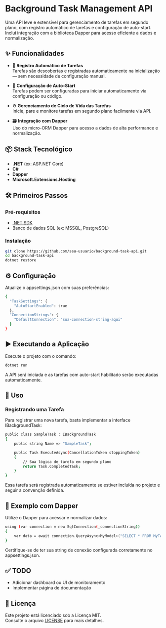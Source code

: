# Background Task Management API

Uma API leve e extensível para gerenciamento de tarefas em segundo plano, com registro automático de tarefas e configuração de auto-start. Inclui integração com a biblioteca Dapper para acesso eficiente a dados e normalização.

## ✨ Funcionalidades

- 🔁 **Registro Automático de Tarefas**  
  Tarefas são descobertas e registradas automaticamente na inicialização — sem necessidade de configuração manual.

- 🚀 **Configuração de Auto-Start**  
  Tarefas podem ser configuradas para iniciar automaticamente via configuração ou código.

- ⚙️ **Gerenciamento de Ciclo de Vida das Tarefas**  
  Inicie, pare e monitore tarefas em segundo plano facilmente via API.

- 🗃️ **Integração com Dapper**  
  Uso do micro-ORM Dapper para acesso a dados de alta performance e normalização.

## 📦 Stack Tecnológico

- **.NET** (ex: ASP.NET Core)
- **C#**
- **Dapper**
- **Microsoft.Extensions.Hosting**

## 🛠️ Primeiros Passos

### Pré-requisitos

- [.NET SDK](https://dotnet.microsoft.com/download)
- Banco de dados SQL (ex: MSSQL, PostgreSQL)

### Instalação

```bash
git clone https://github.com/seu-usuario/background-task-api.git
cd background-task-api
dotnet restore
```

## ⚙️ Configuração
Atualize o appsettings.json com suas preferências:

```bash
{
  "TaskSettings": {
    "AutoStartEnabled": true
  },
  "ConnectionStrings": {
    "DefaultConnection": "sua-connection-string-aqui"
  }
}
```

## ▶️ Executando a Aplicação
Execute o projeto com o comando:

```bash
dotnet run
```
A API será iniciada e as tarefas com auto-start habilitado serão executadas automaticamente.

## 🧩 Uso
### Registrando uma Tarefa
Para registrar uma nova tarefa, basta implementar a interface IBackgroundTask:

```bash
public class SampleTask : IBackgroundTask
{
    public string Name => "SampleTask";

    public Task ExecuteAsync(CancellationToken stoppingToken)
    {
        // Sua lógica de tarefa em segundo plano
        return Task.CompletedTask;
    }
}
```

Essa tarefa será registrada automaticamente se estiver incluída no projeto e seguir a convenção definida.

## 💾 Exemplo com Dapper
Utilize o Dapper para acessar e normalizar dados:

```bash
using (var connection = new SqlConnection(_connectionString))
{
    var data = await connection.QueryAsync<MyModel>("SELECT * FROM MyTable");
}
```
Certifique-se de ter sua string de conexão configurada corretamente no appsettings.json.

## ✅ TODO
 - Adicionar dashboard ou UI de monitoramento
 - Implementar página de documentação

## 📄 Licença
Este projeto está licenciado sob a Licença MIT.  
Consulte o arquivo [LICENSE](https://github.com/MatheusFilipeFreitas/BackgroundTaskApiManager-Entity-Framework/blob/main/LICENSE) para mais detalhes.

